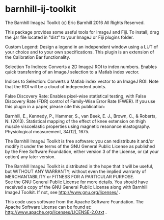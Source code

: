 # barnhill-ij-toolkit

The Barnhill ImageJ Toolkit 
(c) Eric Barnhill 2016 All Rights Reserved.

This package provides some useful tools for ImageJ and Fiji. To install, drag the .jar file located in "dist" to your ImageJ or Fiji plugins folder.

Custom Legend: Design a legend in an independent window using a LUT of your choice and to your own specifications. This plugin is an extension of the Calibration Bar functionality.

Selection To Indices: Converts a 2D ImageJ ROI to index numbers. Enables quick transferring of an ImageJ selection to a Matlab index vector.

Indices to Selection: Converts a Matlab index vector to an ImageJ ROI. Note that the ROI will be a cloud of independent points.

False Discovery Rate: Enables pixel-wise statistical testing, with False Discovery Rate (FDR) control of Family-Wise Error Rate (FWER). 
If you use this plugin in a paper, please cite this publication: 

Barnhill, E., Kennedy, P., Hammer, S., van Beek, E. J., Brown, C., & Roberts, N. (2013). Statistical mapping of the effect of knee extension on thigh muscle viscoelastic properties using magnetic resonance elastography. Physiological measurement, 34(12), 1675.

The Barnhill ImageJ Toolkit is free software: you can redistribute it and/or modify
it under the terms of the GNU General Public License as published by the Free Software Foundation, 
either version 3 of the License, or (at your option) any later version.
  
The Barnhill ImageJ Toolkit is distributed in the hope that it will be useful, but WITHOUT ANY WARRANTY; 
without even the implied warranty of MERCHANTABILITY or FITNESS FOR A PARTICULAR PURPOSE.  
See the GNU General Public License for more details. You should have received a copy of 
the GNU General Public License along with Barnhill ImageJ Toolkit.  If not, see http://www.gnu.org/licenses/ .
 
This code uses software from the Apache Software Foundation. The Apache Software License can be found at: http://www.apache.org/licenses/LICENSE-2.0.txt .

